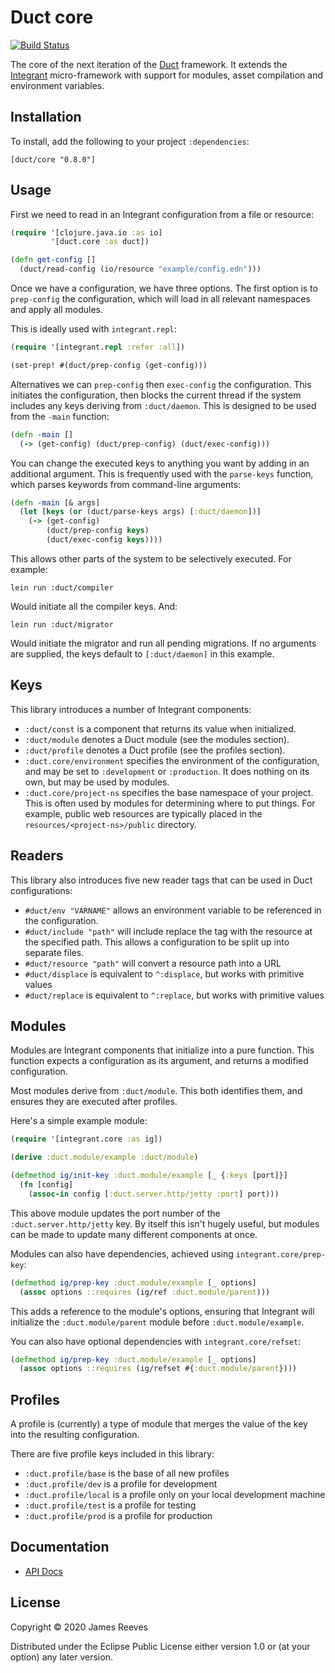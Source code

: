# Duct core

[![Build Status](https://travis-ci.org/duct-framework/core.svg?branch=master)](https://travis-ci.org/duct-framework/core)

The core of the next iteration of the [Duct][] framework. It extends
the [Integrant][] micro-framework with support for modules, asset
compilation and environment variables.

[duct]:      https://github.com/duct-framework/duct
[integrant]: https://github.com/weavejester/integrant

## Installation

To install, add the following to your project `:dependencies`:

    [duct/core "0.8.0"]

## Usage

First we need to read in an Integrant configuration from a file or
resource:

```clojure
(require '[clojure.java.io :as io]
         '[duct.core :as duct])

(defn get-config []
  (duct/read-config (io/resource "example/config.edn")))
```

Once we have a configuration, we have three options. The first option
is to `prep-config` the configuration, which will load in all relevant
namespaces and apply all modules.

This is ideally used with `integrant.repl`:

```clojure
(require '[integrant.repl :refer :all])

(set-prep! #(duct/prep-config (get-config)))
```

Alternatives we can `prep-config` then `exec-config` the configuration. This
initiates the configuration, then blocks the current thread if the
system includes any keys deriving from `:duct/daemon`. This is
designed to be used from the `-main` function:

```clojure
(defn -main []
  (-> (get-config) (duct/prep-config) (duct/exec-config)))
```

You can change the executed keys to anything you want by adding in an
additional argument. This is frequently used with the `parse-keys`
function, which parses keywords from command-line arguments:

```clojure
(defn -main [& args]
  (let [keys (or (duct/parse-keys args) [:duct/daemon])]
    (-> (get-config)
        (duct/prep-config keys)
        (duct/exec-config keys))))
```

This allows other parts of the system to be selectively executed. For
example:

```
lein run :duct/compiler
```

Would initiate all the compiler keys. And:

```
lein run :duct/migrator
```

Would initiate the migrator and run all pending migrations. If no
arguments are supplied, the keys default to `[:duct/daemon]` in this
example.

## Keys

This library introduces a number of Integrant components:

* `:duct/const` is a component that returns its value when initialized.
* `:duct/module` denotes a Duct module (see the modules section).
* `:duct/profile` denotes a Duct profile (see the profiles section).
* `:duct.core/environment` specifies the environment of the
  configuration, and may be set to `:development` or `:production`. It
  does nothing on its own, but may be used by modules.
* `:duct.core/project-ns` specifies the base namespace of your
  project. This is often used by modules for determining where to put
  things. For example, public web resources are typically placed in the
  `resources/<project-ns>/public` directory.

## Readers

This library also introduces five new reader tags that can be used in
Duct configurations:

* `#duct/env "VARNAME"` allows an environment variable to be
  referenced in the configuration.
* `#duct/include "path"` will include replace the tag with the
  resource at the specified path. This allows a configuration to be
  split up into separate files.
* `#duct/resource "path"` will convert a resource path into a URL
* `#duct/displace` is equivalent to `^:displace`, but works with
  primitive values
* `#duct/replace` is equivalent to `^:replace`, but works with
  primitive values

## Modules

Modules are Integrant components that initialize into a pure
function. This function expects a configuration as its argument, and
returns a modified configuration.

Most modules derive from `:duct/module`. This both identifies them,
and ensures they are executed after profiles.

Here's a simple example module:

```clojure
(require '[integrant.core :as ig])

(derive :duct.module/example :duct/module)

(defmethod ig/init-key :duct.module/example [_ {:keys [port]}]
  (fn [config]
    (assoc-in config [:duct.server.http/jetty :port] port)))
```

This above module updates the port number of the `:duct.server.http/jetty`
key. By itself this isn't hugely useful, but modules can be made to
update many different components at once.

Modules can also have dependencies, achieved using
`integrant.core/prep-key`:

```clojure
(defmethod ig/prep-key :duct.module/example [_ options]
  (assoc options ::requires (ig/ref :duct.module/parent)))
```

This adds a reference to the module's options, ensuring that Integrant
will initialize the `:duct.module/parent` module before
`:duct.module/example`.

You can also have optional dependencies with `integrant.core/refset`:

```clojure
(defmethod ig/prep-key :duct.module/example [_ options]
  (assoc options ::requires (ig/refset #{:duct.module/parent})))
```

## Profiles

A profile is (currently) a type of module that merges the value of the
key into the resulting configuration.

There are five profile keys included in this library:

* `:duct.profile/base` is the base of all new profiles
* `:duct.profile/dev` is a profile for development
* `:duct.profile/local` is a profile only on your local development
  machine
* `:duct.profile/test` is a profile for testing
* `:duct.profile/prod` is a profile for production

## Documentation

* [API Docs](https://duct-framework.github.io/core/index.html)

## License

Copyright © 2020 James Reeves

Distributed under the Eclipse Public License either version 1.0 or (at
your option) any later version.
